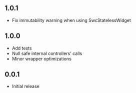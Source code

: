 ## 1.0.1
* Fix immutability warning when using SwcStatelessWidget

## 1.0.0
* Add tests
* Null safe internal controllers' calls
* Minor wrapper optimizations


## 0.0.1
* Initial release
